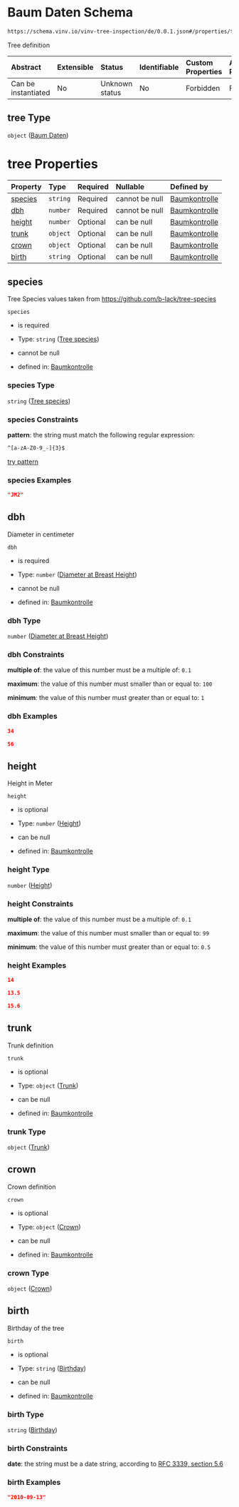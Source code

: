 # Baum Daten Schema

```txt
https://schema.vinv.io/vinv-tree-inspection/de/0.0.1.json#/properties/tree
```

Tree definition

| Abstract            | Extensible | Status         | Identifiable | Custom Properties | Additional Properties | Access Restrictions | Defined In                                                                                                                 |
| :------------------ | :--------- | :------------- | :----------- | :---------------- | :-------------------- | :------------------ | :------------------------------------------------------------------------------------------------------------------------- |
| Can be instantiated | No         | Unknown status | No           | Forbidden         | Forbidden             | none                | [dereferenced.doc.json\*](../../../../../../vinv-schemas/vinv-tree/out/0.0.1/dereferenced.doc.json "open original schema") |

## tree Type

`object` ([Baum Daten](dereferenced-properties-baum-daten.md))

# tree Properties

| Property            | Type     | Required | Nullable       | Defined by                                                                                                                                                                              |
| :------------------ | :------- | :------- | :------------- | :-------------------------------------------------------------------------------------------------------------------------------------------------------------------------------------- |
| [species](#species) | `string` | Required | cannot be null | [Baumkontrolle](dereferenced-properties-baum-daten-properties-tree-species.md "https://schema.vinv.io/vinv-tree-inspection/de/0.0.1.json#/properties/tree/properties/species")          |
| [dbh](#dbh)         | `number` | Required | cannot be null | [Baumkontrolle](dereferenced-properties-baum-daten-properties-diameter-at-breast-height.md "https://schema.vinv.io/vinv-tree-inspection/de/0.0.1.json#/properties/tree/properties/dbh") |
| [height](#height)   | `number` | Optional | can be null    | [Baumkontrolle](dereferenced-properties-baum-daten-properties-height.md "https://schema.vinv.io/vinv-tree-inspection/de/0.0.1.json#/properties/tree/properties/height")                 |
| [trunk](#trunk)     | `object` | Optional | can be null    | [Baumkontrolle](dereferenced-properties-baum-daten-properties-trunk.md "https://schema.vinv.io/vinv-tree-inspection/de/0.0.1.json#/properties/tree/properties/trunk")                   |
| [crown](#crown)     | `object` | Optional | can be null    | [Baumkontrolle](dereferenced-properties-baum-daten-properties-crown.md "https://schema.vinv.io/vinv-tree-inspection/de/0.0.1.json#/properties/tree/properties/crown")                   |
| [birth](#birth)     | `string` | Optional | can be null    | [Baumkontrolle](dereferenced-properties-baum-daten-properties-birthday.md "https://schema.vinv.io/vinv-tree-inspection/de/0.0.1.json#/properties/tree/properties/birth")                |

## species

Tree Species values taken from <https://github.com/b-lack/tree-species>

`species`

*   is required

*   Type: `string` ([Tree species](dereferenced-properties-baum-daten-properties-tree-species.md))

*   cannot be null

*   defined in: [Baumkontrolle](dereferenced-properties-baum-daten-properties-tree-species.md "https://schema.vinv.io/vinv-tree-inspection/de/0.0.1.json#/properties/tree/properties/species")

### species Type

`string` ([Tree species](dereferenced-properties-baum-daten-properties-tree-species.md))

### species Constraints

**pattern**: the string must match the following regular expression:&#x20;

```txt
^[a-zA-Z0-9_-]{3}$
```

[try pattern](https://regexr.com/?expression=%5E%5Ba-zA-Z0-9_-%5D%7B3%7D%24 "try regular expression with regexr.com")

### species Examples

```json
"JM2"
```

## dbh

Diameter in centimeter

`dbh`

*   is required

*   Type: `number` ([Diameter at Breast Height](dereferenced-properties-baum-daten-properties-diameter-at-breast-height.md))

*   cannot be null

*   defined in: [Baumkontrolle](dereferenced-properties-baum-daten-properties-diameter-at-breast-height.md "https://schema.vinv.io/vinv-tree-inspection/de/0.0.1.json#/properties/tree/properties/dbh")

### dbh Type

`number` ([Diameter at Breast Height](dereferenced-properties-baum-daten-properties-diameter-at-breast-height.md))

### dbh Constraints

**multiple of**: the value of this number must be a multiple of: `0.1`

**maximum**: the value of this number must smaller than or equal to: `100`

**minimum**: the value of this number must greater than or equal to: `1`

### dbh Examples

```json
34
```

```json
56
```

## height

Height in Meter

`height`

*   is optional

*   Type: `number` ([Height](dereferenced-properties-baum-daten-properties-height.md))

*   can be null

*   defined in: [Baumkontrolle](dereferenced-properties-baum-daten-properties-height.md "https://schema.vinv.io/vinv-tree-inspection/de/0.0.1.json#/properties/tree/properties/height")

### height Type

`number` ([Height](dereferenced-properties-baum-daten-properties-height.md))

### height Constraints

**multiple of**: the value of this number must be a multiple of: `0.1`

**maximum**: the value of this number must smaller than or equal to: `99`

**minimum**: the value of this number must greater than or equal to: `0.5`

### height Examples

```json
14
```

```json
13.5
```

```json
15.6
```

## trunk

Trunk definition

`trunk`

*   is optional

*   Type: `object` ([Trunk](dereferenced-properties-baum-daten-properties-trunk.md))

*   can be null

*   defined in: [Baumkontrolle](dereferenced-properties-baum-daten-properties-trunk.md "https://schema.vinv.io/vinv-tree-inspection/de/0.0.1.json#/properties/tree/properties/trunk")

### trunk Type

`object` ([Trunk](dereferenced-properties-baum-daten-properties-trunk.md))

## crown

Crown definition

`crown`

*   is optional

*   Type: `object` ([Crown](dereferenced-properties-baum-daten-properties-crown.md))

*   can be null

*   defined in: [Baumkontrolle](dereferenced-properties-baum-daten-properties-crown.md "https://schema.vinv.io/vinv-tree-inspection/de/0.0.1.json#/properties/tree/properties/crown")

### crown Type

`object` ([Crown](dereferenced-properties-baum-daten-properties-crown.md))

## birth

Birthday of the tree

`birth`

*   is optional

*   Type: `string` ([Birthday](dereferenced-properties-baum-daten-properties-birthday.md))

*   can be null

*   defined in: [Baumkontrolle](dereferenced-properties-baum-daten-properties-birthday.md "https://schema.vinv.io/vinv-tree-inspection/de/0.0.1.json#/properties/tree/properties/birth")

### birth Type

`string` ([Birthday](dereferenced-properties-baum-daten-properties-birthday.md))

### birth Constraints

**date**: the string must be a date string, according to [RFC 3339, section 5.6](https://tools.ietf.org/html/rfc3339 "check the specification")

### birth Examples

```json
"2010-09-13"
```
